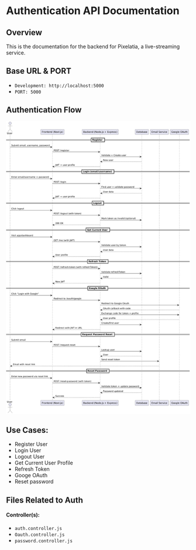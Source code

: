 # Authentication API Documentation

## Overview

This is the documentation for the backend for Pixelatia, a live-streaming service.

## Base URL & PORT
 - `Development: http://localhost:5000`
 - `PORT: 5000`


## Authentication Flow

![alt text](auth-flow.png)

## Use Cases:
  - Register User
  - Login User
  - Logout User
  - Get Current User Profile
  - Refresh Token
  - Googe OAuth
  - Reset password

## Files Related to Auth

#### Controller(s):
  - `auth.controller.js`
  - `Oauth.controller.js`
  - `password.controller.js`